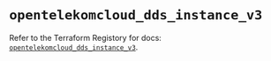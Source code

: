 # `opentelekomcloud_dds_instance_v3`

Refer to the Terraform Registory for docs: [`opentelekomcloud_dds_instance_v3`](https://www.terraform.io/docs/providers/opentelekomcloud/r/dds_instance_v3).
